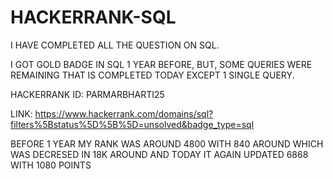 # HACKERRANK-SQL
I HAVE COMPLETED ALL THE QUESTION ON SQL.

I GOT GOLD BADGE IN SQL 1 YEAR BEFORE, BUT, SOME QUERIES WERE REMAINING THAT IS COMPLETED TODAY EXCEPT 1 SINGLE QUERY. 

HACKERRANK ID: PARMARBHARTI25

LINK: https://www.hackerrank.com/domains/sql?filters%5Bstatus%5D%5B%5D=unsolved&badge_type=sql

BEFORE 1 YEAR MY RANK WAS AROUND 4800 WITH 840 AROUND WHICH WAS DECRESED IN 18K AROUND
AND
TODAY IT AGAIN UPDATED 6868 WITH 1080 POINTS
